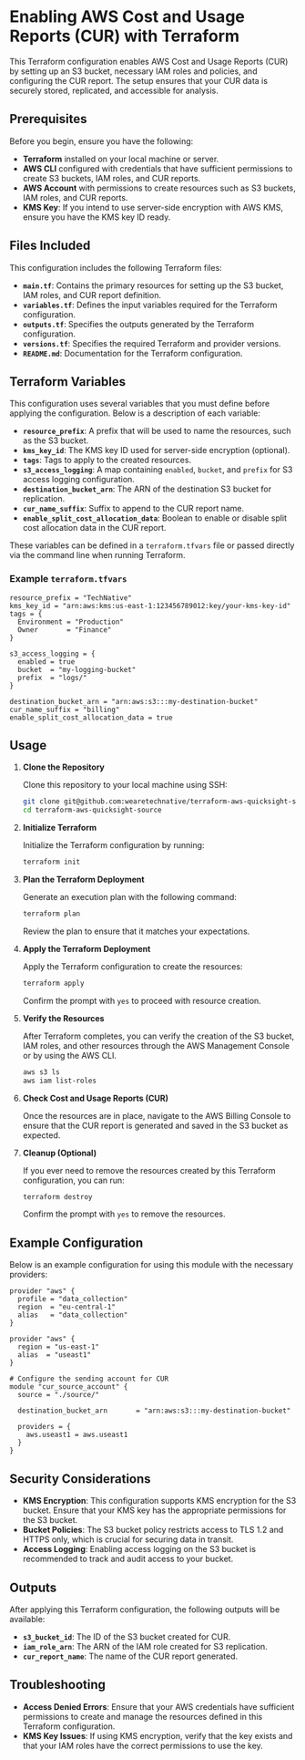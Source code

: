 # Enabling AWS Cost and Usage Reports (CUR) with Terraform

This Terraform configuration enables AWS Cost and Usage Reports (CUR) by setting up an S3 bucket, necessary IAM roles and policies, and configuring the CUR report. The setup ensures that your CUR data is securely stored, replicated, and accessible for analysis.

## Prerequisites

Before you begin, ensure you have the following:

- **Terraform** installed on your local machine or server.
- **AWS CLI** configured with credentials that have sufficient permissions to create S3 buckets, IAM roles, and CUR reports.
- **AWS Account** with permissions to create resources such as S3 buckets, IAM roles, and CUR reports.
- **KMS Key**: If you intend to use server-side encryption with AWS KMS, ensure you have the KMS key ID ready.

## Files Included

This configuration includes the following Terraform files:

- **`main.tf`**: Contains the primary resources for setting up the S3 bucket, IAM roles, and CUR report definition.
- **`variables.tf`**: Defines the input variables required for the Terraform configuration.
- **`outputs.tf`**: Specifies the outputs generated by the Terraform configuration.
- **`versions.tf`**: Specifies the required Terraform and provider versions.
- **`README.md`**: Documentation for the Terraform configuration.

## Terraform Variables

This configuration uses several variables that you must define before applying the configuration. Below is a description of each variable:

- **`resource_prefix`**: A prefix that will be used to name the resources, such as the S3 bucket.
- **`kms_key_id`**: The KMS key ID used for server-side encryption (optional).
- **`tags`**: Tags to apply to the created resources.
- **`s3_access_logging`**: A map containing `enabled`, `bucket`, and `prefix` for S3 access logging configuration.
- **`destination_bucket_arn`**: The ARN of the destination S3 bucket for replication.
- **`cur_name_suffix`**: Suffix to append to the CUR report name.
- **`enable_split_cost_allocation_data`**: Boolean to enable or disable split cost allocation data in the CUR report.

These variables can be defined in a `terraform.tfvars` file or passed directly via the command line when running Terraform.

### Example `terraform.tfvars`

```hcl
resource_prefix = "TechNative"
kms_key_id = "arn:aws:kms:us-east-1:123456789012:key/your-kms-key-id"
tags = {
  Environment = "Production"
  Owner       = "Finance"
}

s3_access_logging = {
  enabled = true
  bucket  = "my-logging-bucket"
  prefix  = "logs/"
}

destination_bucket_arn = "arn:aws:s3:::my-destination-bucket"
cur_name_suffix = "billing"
enable_split_cost_allocation_data = true
```

## Usage

1. **Clone the Repository**

   Clone this repository to your local machine using SSH:

   ```bash
   git clone git@github.com:wearetechnative/terraform-aws-quicksight-source.git
   cd terraform-aws-quicksight-source
   ```

2. **Initialize Terraform**

   Initialize the Terraform configuration by running:

   ```bash
   terraform init
   ```

3. **Plan the Terraform Deployment**

   Generate an execution plan with the following command:

   ```bash
   terraform plan
   ```

   Review the plan to ensure that it matches your expectations.

4. **Apply the Terraform Deployment**

   Apply the Terraform configuration to create the resources:

   ```bash
   terraform apply
   ```

   Confirm the prompt with `yes` to proceed with resource creation.

5. **Verify the Resources**

   After Terraform completes, you can verify the creation of the S3 bucket, IAM roles, and other resources through the AWS Management Console or by using the AWS CLI.

   ```bash
   aws s3 ls
   aws iam list-roles
   ```

6. **Check Cost and Usage Reports (CUR)**

   Once the resources are in place, navigate to the AWS Billing Console to ensure that the CUR report is generated and saved in the S3 bucket as expected.

7. **Cleanup (Optional)**

   If you ever need to remove the resources created by this Terraform configuration, you can run:

   ```bash
   terraform destroy
   ```

   Confirm the prompt with `yes` to remove the resources.

## Example Configuration

Below is an example configuration for using this module with the necessary providers:

```hcl
provider "aws" {
  profile = "data_collection"
  region  = "eu-central-1"
  alias   = "data_collection"
}

provider "aws" {
  region = "us-east-1"
  alias  = "useast1"
}

# Configure the sending account for CUR
module "cur_source_account" {
  source = "./source/"

  destination_bucket_arn       = "arn:aws:s3:::my-destination-bucket"

  providers = {
    aws.useast1 = aws.useast1
  }
}
```

## Security Considerations

- **KMS Encryption**: This configuration supports KMS encryption for the S3 bucket. Ensure that your KMS key has the appropriate permissions for the S3 bucket.
- **Bucket Policies**: The S3 bucket policy restricts access to TLS 1.2 and HTTPS only, which is crucial for securing data in transit.
- **Access Logging**: Enabling access logging on the S3 bucket is recommended to track and audit access to your bucket.

## Outputs

After applying this Terraform configuration, the following outputs will be available:

- **`s3_bucket_id`**: The ID of the S3 bucket created for CUR.
- **`iam_role_arn`**: The ARN of the IAM role created for S3 replication.
- **`cur_report_name`**: The name of the CUR report generated.

## Troubleshooting

- **Access Denied Errors**: Ensure that your AWS credentials have sufficient permissions to create and manage the resources defined in this Terraform configuration.
- **KMS Key Issues**: If using KMS encryption, verify that the key exists and that your IAM roles have the correct permissions to use the key.